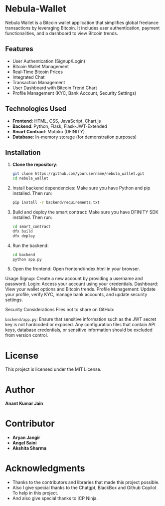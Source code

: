 # Nebula-Wallet

Nebula Wallet is a Bitcoin wallet application that simplifies global freelance transactions by leveraging Bitcoin. It includes user authentication, payment functionalities, and a dashboard to view Bitcoin trends.

## Features

- User Authentication (Signup/Login)
- Bitcoin Wallet Management
- Real-Time Bitcoin Prices
- Integrated Chat
- Transaction Management
- User Dashboard with Bitcoin Trend Chart
- Profile Management (KYC, Bank Account, Security Settings)

## Technologies Used

- **Frontend**: HTML, CSS, JavaScript, Chart.js
- **Backend**: Python, Flask, Flask-JWT-Extended
- **Smart Contract**: Motoko (DFINITY)
- **Database**: In-memory storage (for demonstration purposes)

## Installation

1. **Clone the repository**:
   ```bash
   git clone https://github.com/yourusername/nebula_wallet.git
   cd nebula_wallet

2. Install backend dependencies: Make sure you have Python and pip installed. Then run:
   ```bash 
   pip install -r backend/requirements.txt

3. Build and deploy the smart contract: Make sure you have DFINITY SDK installed. Then run:
   ```bash
   cd smart_contract
   dfx build
   dfx deploy

4. Run the backend:
   ```bash
   cd backend
   python app.py

5. Open the frontend: Open frontend/index.html in your browser.


Usage
Signup: Create a new account by providing a username and password.
Login: Access your account using your credentials.
Dashboard: View your wallet options and Bitcoin trends.
Profile Management: Update your profile, verify KYC, manage bank accounts, and update security settings.

Security Considerations
Files not to share on GitHub:

`backend/app.py`: Ensure that sensitive information such as the JWT secret key is not hardcoded or exposed.
Any configuration files that contain API keys, database credentials, or sensitive information should be excluded from version control.
   
# License
This project is licensed under the MIT License.

# Author
**Anant Kumar Jain**

# Contributor
- **Aryan Jangir**
- **Angel Saini** 
- **Akshita Sharma**

# Acknowledgments
- Thanks to the contributors and libraries that made this project possible.
- Also I give special thanks to the Chatgpt, BlackBox and Github Copilot To help in this project.
- And also give special thanks to ICP Ninja.
